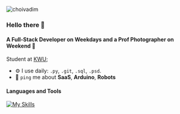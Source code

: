 <p align="left"> <img src="https://komarev.com/ghpvc/?username=choivadim&label=Profile%20views&color=0e75b6&style=flat" alt="choivadim" /> </p>

### Hello there 👋

#### A Full-Stack Developer on Weekdays and a Prof Photographer on Weekend 📆

Student at [KWU](https://www.kw.ac.kr/ko/index.jsp);<br>

- ⚙️ I use daily: `.py`, `.git`, `.sql`, `.psd`.
- 💬 `ping` me about **SaaS**, **Arduino**, **Robots**

#### Languages and Tools
[![My Skills](https://skillicons.dev/icons?i=py,js,html,css,figma,c,c++,arduino)](https://skillicons.dev)

